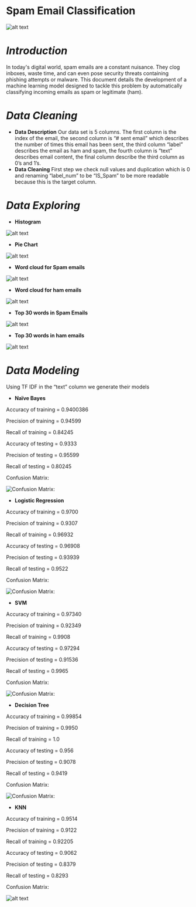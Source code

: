 # **Spam Email Classification**
![alt text](Images/1_nBgCTU_hAVG00eYkcRf6Mw.png)
# *Introduction*
In today's digital world, spam emails are a constant nuisance. They clog inboxes, waste time, and can even pose security threats containing phishing attempts or malware. This document details the development of a machine learning model designed to tackle this problem by automatically classifying incoming emails as spam or legitimate (ham).
# *Data Cleaning*
- **Data Description**
Our data set is 5 columns. The first column is the index of the email, the second column is “# sent email” which describes the number of times this email has been sent, the third column “label” describes the email as ham and spam, the fourth column is “text” describes email content, the final column describe the third column as 0’s and 1’s.
- **Data Cleaning**
First step we check null values and duplication which is 0 and renaming “label_num” to be “IS_Spam” to be more readable because this is the target column.
# *Data Exploring*
- **Histogram**
   
![alt text](Images/download.png)

- **Pie Chart**

![alt text](<Images/download (1).png>)

- **Word cloud for Spam emails**

![alt text](<Images/download (2).png>)

- **Word cloud for ham emails**

![alt text](<Images/download (3).png>)

- **Top 30 words in Spam Emails**

![alt text](<Images/download (4).png>)

- **Top 30 words in ham emails**

 ![alt text](<Images/download (5).png>)

# *Data Modeling*
Using TF IDF in the “text” column we generate their models
- **Naïve Bayes**

Accuracy of training = 0.9400386

Precision of training = 0.94599

Recall of training = 0.84245

Accuracy of testing = 0.9333

Precision of testing = 0.95599

Recall of testing = 0.80245

Confusion Matrix:

![Confusion Matrix:](<Images/download (6).png>)

- **Logistic Regression**

Accuracy of training = 0.9700

Precision of training = 0.9307

Recall of training = 0.96932

Accuracy of testing = 0.96908

Precision of testing = 0.93939

Recall of testing = 0.9522

Confusion Matrix:

![Confusion Matrix:](<Images/download (7).png>)

- **SVM**

Accuracy of training = 0.97340

Precision of training = 0.92349

Recall of training = 0.9908

Accuracy of testing = 0.97294

Precision of testing = 0.91536

Recall of testing = 0.9965

Confusion Matrix:

![Confusion Matrix:](<Images/download (8).png>)

- **Decision Tree**

Accuracy of training = 0.99854

Precision of training = 0.9950

Recall of training = 1.0

Accuracy of testing = 0.956

Precision of testing = 0.9078

Recall of testing = 0.9419

Confusion Matrix:

![Confusion Matrix:](<Images/download (9).png>)

- **KNN**

Accuracy of training = 0.9514

Precision of training = 0.9122

Recall of training = 0.92205

Accuracy of testing = 0.9062

Precision of testing = 0.8379

Recall of testing = 0.8293

Confusion Matrix:

![alt text](<Images/download (10).png>)
